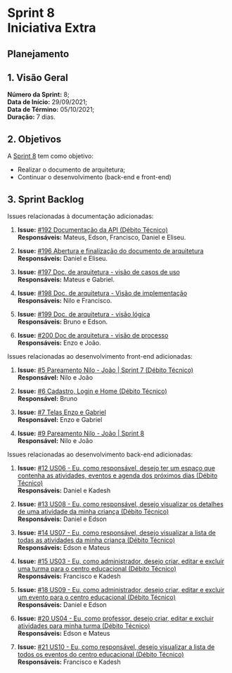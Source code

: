# Sprint 8 <br> <span class="rotulo-extra">Iniciativa Extra</span>
 
## Planejamento
 
## 1. Visão Geral
**Número da Sprint:** 8;<br>
**Data de Início:** 29/09/2021;<br>
**Data de Término:** 05/10/2021;<br>
**Duração:** 7 dias.<br>
 
 
## 2. Objetivos
A [Sprint 8](https://github.com/UnBArqDsw2021-1/2021.1_G6_Curumim/milestone/10) tem como objetivo:
 
- Realizar o documento de arquitetura;
- Continuar o desenvolvimento (back-end e front-end)
 
 
 
## 3. Sprint Backlog
 
Issues relacionadas à documentação adicionadas:
 
1. **Issue:** [#192 Documentação da API (Débito Técnico)](https://github.com/UnBArqDsw2021-1/2021.1_G6_Curumim/issues/192)<br>
**Responsáveis:** Mateus, Edson, Francisco, Daniel e Eliseu.<br>
 
2. **Issue:** [#196 Abertura e finalização do documento de arquitetura](https://github.com/UnBArqDsw2021-1/2021.1_G6_Curumim/issues/196)<br>
**Responsáveis:** Daniel e Eliseu.<br>
 
3. **Issue:** [#197 Doc. de arquitetura - visão de casos de uso](https://github.com/UnBArqDsw2021-1/2021.1_G6_Curumim/issues/197)<br>
**Responsáveis:** Mateus e Gabriel.<br>
 
4. **Issue:** [#198 Doc. de arquitetura - Visão de implementação](https://github.com/UnBArqDsw2021-1/2021.1_G6_Curumim/issues/198)<br>
**Responsáveis:** Nilo e Francisco.<br>
 
5. **Issue:** [#199 Doc. de arquitetura - visão lógica](https://github.com/UnBArqDsw2021-1/2021.1_G6_Curumim/issues/199)<br>
**Responsáveis:** Bruno e Edson.<br>
 
6. **Issue:** [#200 Doc de arquitetura - visão de processo](https://github.com/UnBArqDsw2021-1/2021.1_G6_Curumim/issues/200)<br>
**Responsáveis:** Enzo e João.<br>
 
Issues relacionadas ao desenvolvimento front-end adicionadas:
 
1. **Issue:** [#5 Pareamento Nilo - João | Sprint 7 (Débito Técnico)](https://github.com/UnBArqDsw2021-1/2021.1_G6_Curumim_Front-end/issues/5)<br>
**Responsável:** Nilo e João<br>
 
2. **Issue:** [#6 Cadastro, Login e Home (Débito Técnico)](https://github.com/UnBArqDsw2021-1/2021.1_G6_Curumim_Front-end/issues/6)<br>
**Responsável:** Bruno<br>
 
3. **Issue:** [#7 Telas Enzo e Gabriel](https://github.com/UnBArqDsw2021-1/2021.1_G6_Curumim_Front-end/issues/7)<br>
**Responsável:** Enzo e Gabriel<br>
 
1. **Issue:** [#9 Pareamento Nilo - João | Sprint 8](https://github.com/UnBArqDsw2021-1/2021.1_G6_Curumim_Front-end/issues/9)<br>
**Responsável:** Nilo e João<br>
 
Issues relacionadas ao desenvolvimento back-end adicionadas:
 
1. **Issue:** [#12 US06 - Eu, como responsável, desejo ter um espaço que contenha as atividades, eventos e agenda dos próximos dias (Débito Técnico)](https://github.com/UnBArqDsw2021-1/2021.1_G6_Curumim_Back-end/issues/12)<br>
**Responsáveis:** Daniel e Kadesh<br>
 
2. **Issue:** [#13 US08 - Eu, como responsável, desejo visualizar os detalhes de uma atividade da minha criança (Débito Técnico)](https://github.com/UnBArqDsw2021-1/2021.1_G6_Curumim_Back-end/issues/13)<br>
**Responsáveis:** Daniel e Edson<br>
 
3. **Issue:** [#14 US07 - Eu, como responsável, desejo visualizar a lista de todas as atividades da minha criança (Débito Técnico)](https://github.com/UnBArqDsw2021-1/2021.1_G6_Curumim_Back-end/issues/14)<br>
**Responsáveis:** Edson e Mateus<br>
 
4. **Issue:** [#15 US03 - Eu, como administrador, desejo criar, editar e excluir uma turma para o centro educacional (Débito Técnico)](https://github.com/UnBArqDsw2021-1/2021.1_G6_Curumim_Back-end/issues/15)<br>
**Responsáveis:** Francisco e Kadesh<br>
 
5. **Issue:** [#18 US09 - Eu, como administrador, desejo criar, editar e excluir um evento para o centro educacional (Débito Técnico)](https://github.com/UnBArqDsw2021-1/2021.1_G6_Curumim_Back-end/issues/18)<br>
**Responsáveis:** Daniel e Edson<br>
 
6. **Issue:** [#20 US04 - Eu, como professor, desejo criar, editar e excluir atividades para minha turma (Débito Técnico)](#TODO:_adicionar_link)<br>
**Responsáveis:** Edson e Mateus<br>
 
7.  **Issue:** [#21 US10 - Eu, como responsável, desejo visualizar a lista de todos os eventos do centro educacional (Débito Técnico)](https://github.com/UnBArqDsw2021-1/2021.1_G6_Curumim_Back-end/issues/21)<br>
**Responsáveis:** Francisco e Kadesh<br>